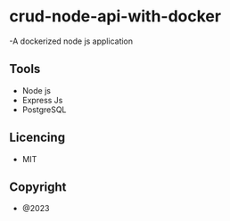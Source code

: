 # crud-node-api-with-docker
-A dockerized node js application

## Tools
- Node js
- Express Js
- PostgreSQL

## Licencing
- MIT

## Copyright
- @2023
